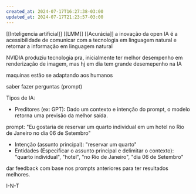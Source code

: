 ```yaml
---
created_at: 2024-07-17T16:27:38-03:00
updated_at: 2024-07-17T21:23:57-03:00
---
```

[[Inteligencia artificial]]
[[LMM]]
[[Acurácia]]
a inovação da open IA é a acessibilidade de comunicar com a tecnologia em linguagem natural e retornar a informação em linguagem natural

NVIDIA produziu tecnologia pra, inicialmente ter melhor desempenho em renderização de imagem, mas hj em dia tem grande desemepenho na IA

maquinas estão se adaptando aos humanos

saber fazer perguntas (prompt)

Tipos de IA:
- Preditores (ex: GPT): Dado um contexto e intenção do prompt, o modelo retorna uma previsão da melhor saída. 

prompt: "Eu gostaria de reservar um quarto individual em um hotel no Rio de Janeiro no dia 06 de Setembro"
- Intenção (assunto principal): "reservar um quarto"
- Entidades (Especificar o assunto principal e delimitar o contexto): "quarto individual", "hotel", "no Rio de Janeiro", "dia 06 de Setembro"

dar feedback com base nos prompts anteriores para ter resultados melhores.

I-N-T